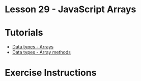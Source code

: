 # Lesson 29 - JavaScript Arrays

# Tutorials

- [Data types - Arrays](https://javascript.info/array)
- [Data types - Array methods](https://javascript.info/array-methods)

# Exercise Instructions
